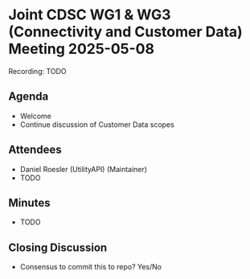 # Joint CDSC WG1 & WG3 (Connectivity and Customer Data) Meeting 2025-05-08

Recording: TODO

## Agenda
* Welcome
* Continue discussion of Customer Data scopes

## Attendees
* Daniel Roesler (UtilityAPI) (Maintainer)
* TODO

## Minutes
* TODO

## Closing Discussion
* Consensus to commit this to repo? Yes/No

